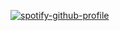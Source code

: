[![spotify-github-profile](https://spotify-github-profile.vercel.app/api/view?uid=o3sl4o5aiuvzmnb3y37pgyx3l&cover_image=false)](https://github.com/kittinan/spotify-github-profile)
